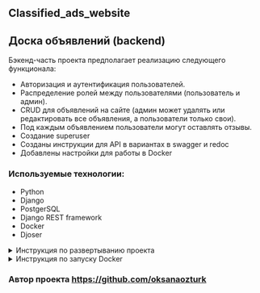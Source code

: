 ## Classified_ads_website
## Доска объявлений (backend)

Бэкенд-часть проекта предполагает реализацию следующего функционала:

- Авторизация и аутентификация пользователей.
- Распределение ролей между пользователями (пользователь и админ).
- CRUD для объявлений на сайте (админ может удалять или редактировать все объявления, а пользователи только свои).
- Под каждым объявлением пользователи могут оставлять отзывы.
- Создание superuser
- Созданы инструкции для API в вариантах в swagger и redoc
- Добавлены настройки для работы в Docker

### Используемые технологии:

 - Python
 - Django
 - PostgerSQL
 - Django REST framework
 - Docker
 - Djoser

<details>
<summary> Инструкция по развертыванию проекта</summary>


1) ### Для разворачивания проекта потребуется создать и заполнить файл .env  по шаблону файла env.sample

#### Добавьте секретный ключ Вашего проекта
SECRET_KEY=

#### Добавьте настройки для подключения к базе данных (ДБ должна быть создана)
 - POSTGRES_DB=
 - POSTGRES_USER=
 - POSTGRES_HOST=
 - POSTGRES_PORT=
 - POSTGRES_PASSWORD=

2) ### Используется виртуальное окружение - venv, зависимости записаны в файл requirements.txt
 - pip install -r requirements.txt

3) ### Перед запуском web-приложения создайте базу данных, создайте и примените миграции
 - python manage.py migrate

4) #### Используйте команду для создания суперпользователя.
 - python manage.py csu

5) #### Для загрузки данных из фикстур используйте команду
 - python manage.py loaddata fixtures.users.json
 - python manage.py loaddata fixtures.ads.json
 - python manage.py loaddata fixtures.comments.json

6) ### Команда для запуска Приложения: 
  - python manage.py runserver


</details>

<details>
<summary> Инструкция по запуску Docker</summary>

1) Установите DockerDesktop на Ваше устройство

2) После развертывания проекта, необходимо создать файл .env, в котором указать данные для переменных окружения. 
Переменные находятся в файле env_example

3) Используется виртуальное окружение - venv, зависимости записаны в файл requirements.txt

4) Соберите образ и запустите проект при помощи команды:
```
docker-compose up --build
```

5) Перейти в приложение Docker Desktop, где запустился наш проект и далее по ссылке подключения
```
http://0.0.0.0:8000/
```
6) Для завершения работы: вводим в консоли Pycharm команду для остановки всех контейнеров
```
docker-compose stop
```
7) Для очистки от всех неиспользуемых образов и контейнеров, используем команду
```
docker system prune -a
```

</details>

### Автор проекта https://github.com/oksanaozturk